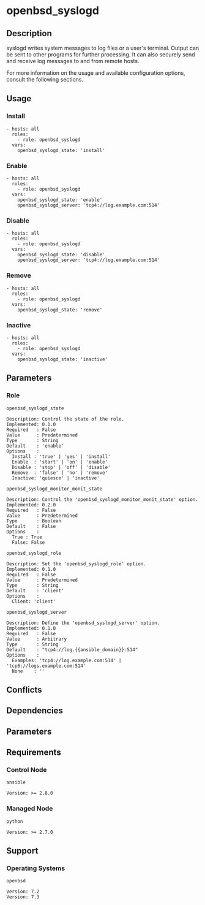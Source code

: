 # openbsd_syslogd

## Description

syslogd writes system messages to log files or a user's terminal. Output can be
sent to other programs for further processing. It can also securely send and
receive log messages to and from remote hosts.

For more information on the usage and available configuration options,
consult the following sections.

## Usage

### Install

```
- hosts: all
  roles:
    - role: openbsd_syslogd
  vars:
    openbsd_syslogd_state: 'install'
```

### Enable

```
- hosts: all
  roles:
    - role: openbsd_syslogd
  vars:
    openbsd_syslogd_state: 'enable'
    openbsd_syslogd_server: 'tcp4://log.example.com:514'
```

### Disable

```
- hosts: all
  roles:
    - role: openbsd_syslogd
  vars:
    openbsd_syslogd_state: 'disable'
    openbsd_syslogd_server: 'tcp4://log.example.com:514'
```

### Remove

```
- hosts: all
  roles:
    - role: openbsd_syslogd
  vars:
    openbsd_syslogd_state: 'remove'
```

### Inactive

```
- hosts: all
  roles:
    - role: openbsd_syslogd
  vars:
    openbsd_syslogd_state: 'inactive'
```

## Parameters

### Role

`openbsd_syslogd_state`

    Description: Control the state of the role.
    Implemented: 0.1.0
    Required   : False
    Value      : Predetermined
    Type       : String
    Default    : 'enable'
    Options    :
      Install : 'true' | 'yes' | 'install'
      Enable  : 'start' | 'on' | 'enable'
      Disable : 'stop' | 'off' | 'disable'
      Remove  : 'false' | 'no' | 'remove'
      Inactive: 'quiesce' | 'inactive'

`openbsd_syslogd_monitor_monit_state`

    Description: Control the 'openbsd_syslogd_monitor_monit_state' option.
    Implemented: 0.2.0
    Required   : False
    Value      : Predetermined
    Type       : Boolean
    Default    : False
    Options    :
      True : True
      False: False

`openbsd_syslogd_role`

    Description: Set the 'openbsd_syslogd_role' option.
    Implemented: 0.1.0
    Required   : False
    Value      : Predetermined
    Type       : String
    Default    : 'client'
    Options    :
      Client: 'client'

`openbsd_syslogd_server`

    Description: Define the 'openbsd_syslogd_server' option.
    Implemented: 0.1.0
    Required   : False
    Value      : Arbitrary
    Type       : String
    Default    : "tcp4://log.{{ansible_domain}}:514"
    Options    :
      Examples: 'tcp4://log.example.com:514' | 'tcp6://logs.example.com:514'
      None    : ''

## Conflicts

## Dependencies

## Parameters

## Requirements

### Control Node

`ansible`

    Version: >= 2.8.0

### Managed Node

`python`

    Version: >= 2.7.0

## Support

### Operating Systems

`openbsd`

    Version: 7.2
    Version: 7.3
